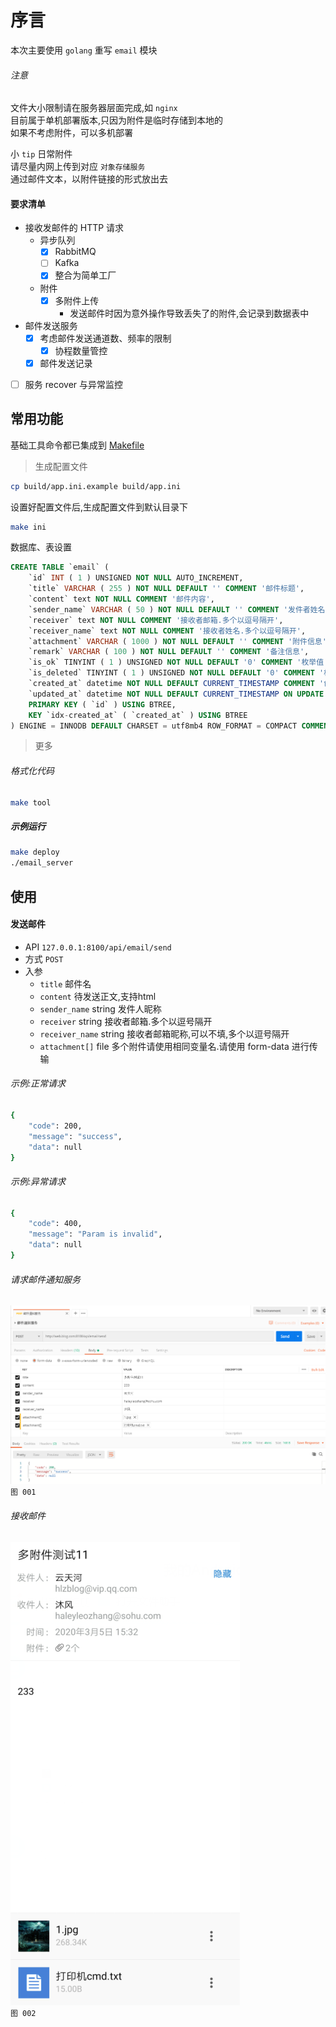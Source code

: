 # 序言
本次主要使用 `golang` 重写 `email` 模块    

###### 注意
文件大小限制请在服务器层面完成,如 `nginx`  
目前属于单机部署版本,只因为附件是临时存储到本地的  
如果不考虑附件，可以多机部署  

小 `tip` 日常附件  
请尽量内网上传到对应 `对象存储服务`  
通过邮件文本，以附件链接的形式放出去  

#### 要求清单

* 接收发邮件的 HTTP 请求
    - 异步队列
        - [x] RabbitMQ
        - [ ] Kafka
        - [x] 整合为简单工厂
    - 附件
        - [x] 多附件上传
            - 发送邮件时因为意外操作导致丢失了的附件,会记录到数据表中
* 邮件发送服务
    - [x] 考虑邮件发送通道数、频率的限制
        - [x] 协程数量管控
    - [x] 邮件发送记录
* [ ] 服务 recover 与异常监控

## 常用功能
基础工具命令都已集成到 [Makefile](Makefile)

> 生成配置文件

~~~bash
cp build/app.ini.example build/app.ini  
~~~

设置好配置文件后,生成配置文件到默认目录下

~~~bash
make ini
~~~

数据库、表设置  
~~~sql
CREATE TABLE `email` (
	`id` INT ( 1 ) UNSIGNED NOT NULL AUTO_INCREMENT,
	`title` VARCHAR ( 255 ) NOT NULL DEFAULT '' COMMENT '邮件标题',
	`content` text NOT NULL COMMENT '邮件内容',
	`sender_name` VARCHAR ( 50 ) NOT NULL DEFAULT '' COMMENT '发件者姓名.发起方自定义',
	`receiver` text NOT NULL COMMENT '接收者邮箱.多个以逗号隔开',
	`receiver_name` text NOT NULL COMMENT '接收者姓名.多个以逗号隔开',
	`attachment` VARCHAR ( 1000 ) NOT NULL DEFAULT '' COMMENT '附件信息',
	`remark` VARCHAR ( 100 ) NOT NULL DEFAULT '' COMMENT '备注信息',
	`is_ok` TINYINT ( 1 ) UNSIGNED NOT NULL DEFAULT '0' COMMENT '枚举值 0:发送成功,1:发送失败',
	`is_deleted` TINYINT ( 1 ) UNSIGNED NOT NULL DEFAULT '0' COMMENT '枚举值 0:正常,1:删除',
	`created_at` datetime NOT NULL DEFAULT CURRENT_TIMESTAMP COMMENT '创建时间',
	`updated_at` datetime NOT NULL DEFAULT CURRENT_TIMESTAMP ON UPDATE CURRENT_TIMESTAMP COMMENT '更新时间',
	PRIMARY KEY ( `id` ) USING BTREE,
	KEY `idx-created_at` ( `created_at` ) USING BTREE 
) ENGINE = INNODB DEFAULT CHARSET = utf8mb4 ROW_FORMAT = COMPACT COMMENT = '邮件服务';
~~~

> 更多

###### 格式化代码

~~~bash
make tool
~~~

##### 示例运行

~~~bash
make deploy
./email_server
~~~

## 使用

#### 发送邮件

- API `127.0.0.1:8100/api/email/send`  
- 方式 `POST`
- 入参
    - `title` 邮件名
    - `content` 待发送正文,支持html
    - `sender_name` string 发件人昵称
    - `receiver` string 接收者邮箱.多个以逗号隔开
    - `receiver_name` string 接收者邮箱昵称,可以不填,多个以逗号隔开
    - `attachment[]` file 多个附件请使用相同变量名.请使用 form-data 进行传输

###### 示例:正常请求

~~~bash
{
    "code": 200,
    "message": "success",
    "data": null
}
~~~

###### 示例:异常请求

~~~bash
{
    "code": 400,
    "message": "Param is invalid",
    "data": null
}
~~~

###### 请求邮件通知服务

![](reademe/img/001.png)  
`图 001`  

###### 接收邮件

![](reademe/img/002.png)  
`图 002`  